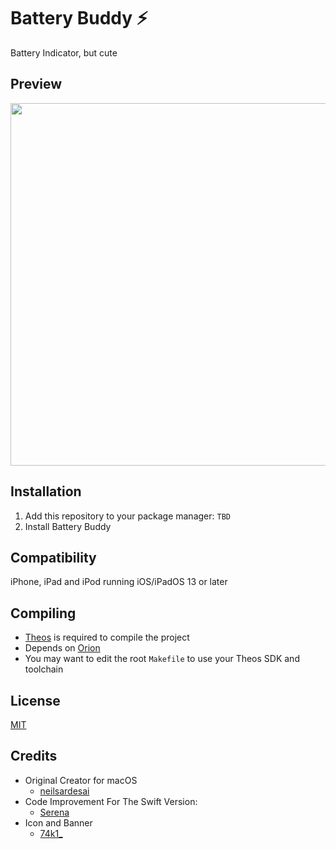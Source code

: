 # Battery Buddy ⚡️
Battery Indicator, but cute

## Preview
<img src="Preview.png" height="580px">

## Installation
1. Add this repository to your package manager: `TBD`
2. Install Battery Buddy

## Compatibility
iPhone, iPad and iPod running iOS/iPadOS 13 or later

## Compiling
  - [Theos](https://theos.dev/) is required to compile the project
  - Depends on [Orion](https://orion.theos.dev/)
  - You may want to edit the root `Makefile` to use your Theos SDK and toolchain

## License
[MIT](https://github.com/Traurige/BatteryBuddy/blob/main/LICENSE)

## Credits
  - Original Creator for macOS
    - [neilsardesai](https://twitter.com/neilsardesai)
  - Code Improvement For The Swift Version:
    - [Serena](https://twitter.com/serena_io_t)
  - Icon and Banner
    - [74k1_](https://twitter.com/74k1_)
